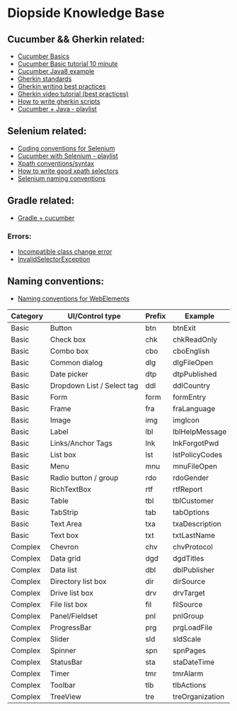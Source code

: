 # Diopside Knowledge Base

## Cucumber && Gherkin related:
- [Cucumber Basics](https://automationpanda.com/2017/10/24/cucumber-jvm-for-java/)
- [Cucumber Basic tutorial 10 minute](https://docs.cucumber.io/guides/10-minute-tutorial/)
- [Cucumber Java8 example](https://github.com/AndyLPK247/cucumber-jvm-java8-example)
- [Gherkin standards](https://github.com/department-of-veterans-affairs/ascent-sample/wiki/QA-:-Gherkins-Standards-and-Best-Practices)
- [Gherkin writing best practices](https://automationpanda.com/2017/01/30/bdd-101-writing-good-gherkin/)
- [Gherkin video tutorial (best practices)](https://www.youtube.com/watch?v=nrggIRWK6qo)
- [How to write gherkin scripts](https://www.youtube.com/watch?v=i0Q5orC5jSQ)
- [Cucumber + Java - playlist](https://www.youtube.com/playlist?list=PL6tu16kXT9PpteusHGISu_lHcV6MbBtA6)

## Selenium related:
- [Coding conventions for Selenium](https://pragmatictestlabs.com/2018/03/05/coding-convention-selenium-java/)
- [Cucumber with Selenium - playlist](https://www.youtube.com/playlist?list=PL6tu16kXT9Pqr70SZlwcmTSAfOw_0Qj3R)
- [Xpath conventions/syntax](https://www.w3schools.com/xml/xpath_syntax.asp)
- [How to write good xpath selectors](https://www.swtestacademy.com/xpath-selenium/)
- [Selenium naming conventions](https://stackoverflow.com/questions/45028747/suggested-naming-conventions-for-selenium-identifiers)


## Gradle related:
- [Gradle + cucumber](http://www.thinkcode.se/blog/2015/12/26/gradle-and-cucumberjvm)


### Errors:
- [Incompatible class change error](https://github.com/cucumber/cucumber-jvm/issues/1392)
- [InvalidSelectorException](https://bit.ly/2Ps76vY)

## Naming conventions: 
- [Naming conventions for WebElements](https://stackoverflow.com/questions/45028747/suggested-naming-conventions-for-selenium-identifiers)

Category |      UI/Control type       | Prefix |     Example    
---------| -------------------------- | ------ | --------------- 
Basic    | Button                     | btn     | btnExit        
Basic    | Check box                  | chk     | chkReadOnly    
Basic    | Combo box                  | cbo     | cboEnglish     
Basic    | Common dialog              | dlg     | dlgFileOpen    
Basic    | Date picker                | dtp     | dtpPublished   
Basic    | Dropdown List / Select tag | ddl     | ddlCountry     
Basic    | Form                       | form    | formEntry       
Basic    | Frame                      | fra     | fraLanguage    
Basic    | Image                      | img     | imgIcon        
Basic    | Label                      | lbl     | lblHelpMessage 
Basic    | Links/Anchor Tags          | lnk     | lnkForgotPwd   
Basic    | List box                   | lst     | lstPolicyCodes 
Basic    | Menu                       | mnu     | mnuFileOpen    
Basic    | Radio button / group       | rdo     | rdoGender      
Basic    | RichTextBox                | rtf     | rtfReport      
Basic    | Table                      | tbl     | tblCustomer    
Basic    | TabStrip                   | tab     | tabOptions     
Basic    | Text Area                  | txa     | txaDescription 
Basic    | Text box                   | txt     | txtLastName    
Complex  | Chevron                    | chv     | chvProtocol    
Complex  | Data grid                  | dgd     | dgdTitles      
Complex  | Data list                  | dbl     | dblPublisher   
Complex  | Directory list box         | dir     | dirSource      
Complex  | Drive list box             | drv     | drvTarget      
Complex  | File list box              | fil     | filSource      
Complex  | Panel/Fieldset             | pnl     | pnlGroup       
Complex  | ProgressBar                | prg     | prgLoadFile    
Complex  | Slider                     | sld     | sldScale       
Complex  | Spinner                    | spn     | spnPages       
Complex  | StatusBar                  | sta     | staDateTime    
Complex  | Timer                      | tmr     | tmrAlarm       
Complex  | Toolbar                    | tlb     | tlbActions      
Complex  | TreeView                   | tre     | treOrganization
